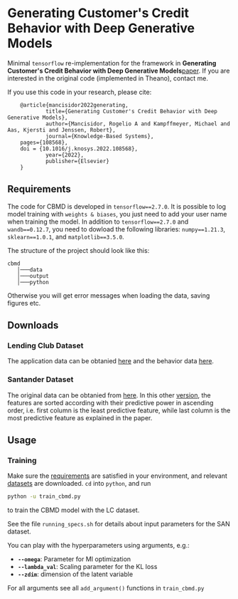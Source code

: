 # Generating Customer's Credit Behavior with Deep Generative Models
Minimal `tensorflow` re-implementation for the framework in **Generating Customer's Credit Behavior with Deep Generative Models**[paper](https://www.sciencedirect.com/science/article/pii/S0950705122002532). If you are interested in the original code (implemented in Theano), contact me.

If you use this code in your research, please cite:

        @article{mancisidor2022generating,
                title={Generating Customer's Credit Behavior with Deep Generative Models},
                author={Mancisidor, Rogelio A and Kampffmeyer, Michael and Aas, Kjersti and Jenssen, Robert},
                journal={Knowledge-Based Systems},
		pages={108568},
		doi = {10.1016/j.knosys.2022.108568},
                year={2022},
                publisher={Elsevier}
        }

## Requirements
The code for CBMD is developed in `tensorflow==2.7.0`. It is possible to log model training with `weights & biases`, you just need to add your user name when training the model. In addition to `tensorflow==2.7.0`  and `wandb==0.12.7`, you need to dowload the following libraries: `numpy==1.21.3`, `sklearn==1.0.1`, and `matplotlib==3.5.0`.

The structure of the project should look like this:

```
cbmd
   │───data
   │───output
   │───python
```

Otherwise you will get error messages when loading the data, saving figures etc.

## Downloads
### Lending Club Dataset
The application data can be obtanied [here](https://biedu-my.sharepoint.com/:u:/g/personal/rogelio_a_mancisidor_bi_no/EcgPz45I3RVEu0NP6ZKFjwcBevv_UyPupOrOk2nGi7VGzQ?e=pvYQqg) and the behavior data [here](https://biedu-my.sharepoint.com/:u:/g/personal/rogelio_a_mancisidor_bi_no/ET0VGWiJlZ5Jgpj94f7JfkEBfSpVfJcB2p7aBZIsZgaunA?e=k7FdYo).

### Santander Dataset
The original data can be obtanied from [here](https://www.kaggle.com/c/santander-customer-transaction-prediction/data). In this other [version](https://biedu-my.sharepoint.com/:u:/g/personal/rogelio_a_mancisidor_bi_no/ETYsdKH2OFhPukow_jaMKW8Bineu6OS67s_ee7n__spRag?e=aJH83x), the features are sorted according with their predictive power in ascending order, i.e. first column is the least predictive feature, while last column is the most predictive feature as explained in the paper.  

## Usage
### Training

Make sure the [requirements](#requirements) are satisfied in your environment, and relevant [datasets](#downloads) are downloaded. `cd` into `python`, and run

```bash
python -u train_cbmd.py 
```

to train the CBMD model with the LC dataset.

See the file `running_specs.sh` for details about input parameters for the SAN dataset.

You can play with the hyperparameters using arguments, e.g.:
- **`--omega`**: Parameter for MI optimization
- **`--lambda_val`**: Scaling parameter for the KL loss 
- **`--zdim`**: dimension of the latent variable

For all arguments see all `add_argument()` functions in `train_cbmd.py`
